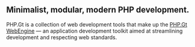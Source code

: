 Minimalist, modular, modern PHP development.
--------------------------------------------

PHP.Gt is a collection of web development tools that make up the [PHP.Gt WebEngine](https://www.php.gt/webengine/) — an application development toolkit aimed at streamlining development and respecting web standards.

<!--

### Getting started

// TODO: Getting started guide.

### Contributing

// TODO: Contribution guidelines.

-->

